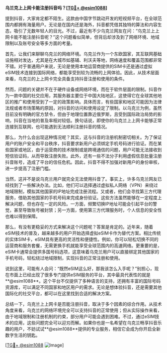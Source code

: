 **乌兰克上上网卡能注册抖音吗？[[TG💪+ @esim1088](https://t.me/s/esim1088)]**

提到抖音，大家肯定都不陌生。这款由中国字节跳动开发的短视频平台，在全球范围内都拥有海量用户。无论是在国内还是海外，抖音都凭借其独特的算法和内容生态，吸引了无数年轻人的目光。不过，最近有不少乌克兰网友在问：“乌克兰上上网卡能不能注册抖音呢？”这个问题看似简单，但背后却涉及到了网络环境、地域限制以及账号安全等多方面的考量。

首先，让我们来聊聊乌克兰的网络环境。乌克兰作为一个东欧国家，其互联网基础设施相对发达，尤其是在大城市如基辅、利沃夫等地，网络速度和覆盖范围都非常不错。对于普通用户来说，无论是使用本地运营商提供的SIM卡还是通过虚拟eSIM技术连接到国际网络，都能享受到较为流畅的上网体验。因此，从技术层面来看，乌克兰的上上网卡完全具备支持抖音注册和使用的条件。

然而，问题的关键并不在于硬件设备或网络环境，而在于软件层面的限制。抖音作为一款中国的社交应用，其服务器主要位于中国大陆地区，这使得它在全球其他地区的推广和使用受到了一定的政策影响。具体而言，有些国家和地区可能因为法律法规或者市场策略的原因，对抖音的访问和使用设定了限制。以乌克兰为例，虽然目前没有明确的官方禁令，但由于地理位置靠近俄罗斯，且受到国际政治局势的影响，抖音在当地的普及率相对较低。换句话说，即使你的乌克兰上上网卡能够正常连接到互联网，也可能遇到无法顺利注册抖音的情况。

那么，为什么会出现这种情况呢？其实，这与抖音的注册机制密切相关。为了保证用户的账户安全和平台秩序，抖音要求新用户必须绑定手机号码进行验证。而在某些国家或地区，由于运营商的技术限制或是跨境通信的问题，用户可能无法接收到短信验证码，从而导致注册失败。此外，还有一些不法分子利用虚假信息批量注册抖音账号，造成了平台的信任危机。因此，抖音不得不加强对新用户的身份审核，进一步提高了注册门槛。

当然，这并不是说乌克兰用户就完全无法使用抖音了。事实上，许多乌克兰网友已经找到了一些解决办法。比如，他们可以选择通过虚拟私人网络（VPN）来绕过地域限制，模拟其他国家的IP地址完成注册流程。又或者，他们会寻找第三方代理服务，借助其他国家的手机号码来完成身份验证。这些方法虽然能够在一定程度上解决问题，但也存在一定的风险。一方面，频繁切换IP地址可能会引起平台的警觉，甚至导致账号被封禁；另一方面，使用第三方代理服务时，个人信息的安全性也难以得到保障。

那么，有没有更稳妥的方式来解决这个问题呢？答案是肯定的。近年来，随着eSIM技术的普及，越来越多的用户开始选择虚拟eSIM卡作为替代方案。相比传统的实体SIM卡，eSIM具有更高的灵活性和便捷性。例如，你可以轻松切换不同的运营商和服务套餐，无需更换手机就能享受全球范围内的高速网络。更重要的是，eSIM卡通常会提供多国号码选项，这意味着乌克兰用户可以直接绑定其他国家的手机号码，轻松绕过地域限制，实现抖音的正常注册和使用。

说到这里，可能有人会问：“既然eSIM这么好，那我该怎么入手呢？”别担心，现在市面上已经出现了很多专门提供eSIM服务的平台，其中最具代表性的就是**@esim1088**。这个平台不仅提供了多种语言的支持，还拥有丰富的国际号码资源库，可以满足不同国家和地区用户的需求。无论是想体验抖音，还是需要其他国际化的社交平台，都可以在这里找到合适的解决方案。

总结一下，乌克兰上上网卡是否能注册抖音，取决于多个因素的综合作用。从技术角度来看，乌克兰的网络环境完全可以支持抖音的正常使用；但从实际操作来看，由于地域限制和注册机制的约束，部分用户可能会遇到困难。不过，通过eSIM技术的应用，这些问题完全可以迎刃而解。如果你也是一名希望在乌克兰畅享抖音乐趣的用户，不妨试试**@esim1088**提供的专业服务，相信它会成为你开启全新数字生活的钥匙。

[[TG💪+ @esim1088](https://t.me/s/esim1088) ![Image](https://i.postimg.cc/4NQfJmqS/Snipaste-2025-05-13-00-14-12.png)]